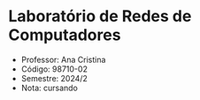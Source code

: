 # Laboratório de Redes de Computadores

-  Professor: Ana Cristina
-  Código: 98710-02
-  Semestre: 2024/2
-  Nota: cursando
